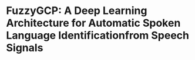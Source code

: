 # FuzzyGCP: A Deep Learning Architecture for Automatic Spoken Language Identificationfrom Speech Signals
